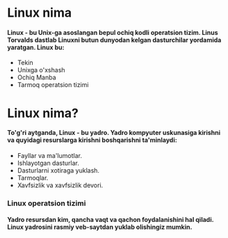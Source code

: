 # Linux nima

#### Linux - bu Unix-ga asoslangan bepul ochiq kodli operatsion tizim. Linus Torvalds dastlab Linuxni butun dunyodan kelgan dasturchilar yordamida yaratgan. Linux bu:

- Tekin
- Unixga o'xshash
- Ochiq Manba
- Tarmoq operatsion tizimi


# Linux nima?


#### To'g'ri aytganda, Linux - bu yadro. Yadro kompyuter uskunasiga kirishni va quyidagi resurslarga kirishni boshqarishni ta'minlaydi:

- Fayllar va ma'lumotlar.
- Ishlayotgan dasturlar.
- Dasturlarni xotiraga yuklash.
- Tarmoqlar.
- Xavfsizlik va xavfsizlik devori.


### Linux operatsion tizimi

#### Yadro resursdan kim, qancha vaqt va qachon foydalanishini hal qiladi. Linux yadrosini rasmiy veb-saytdan yuklab olishingiz mumkin.